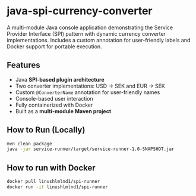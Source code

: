 # java-spi-currency-converter
A multi-module Java console application demonstrating the Service Provider Interface (SPI) pattern with dynamic currency converter implementations. Includes a custom annotation for user-friendly labels and Docker support for portable execution.






##  Features

- Java **SPI-based plugin architecture**
- Two converter implementations: USD → SEK and EUR → SEK
- Custom `@ConverterName` annotation for user-friendly names
- Console-based user interaction
- Fully containerized with Docker
- Built as a **multi-module Maven project**

##  How to Run (Locally)

```bash
mvn clean package
java -jar service-runner/target/service-runner-1.0-SNAPSHOT.jar
```

## How to run with Docker

```bash
docker pull linushlmlnd1/spi-runner
docker run -it linushlmlnd1/spi-runner
```
